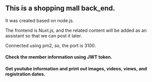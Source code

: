 

## This is a shopping mall back_end.


It was created based on node.js.

The frontend is Nuxt.js, and the related content will be added as an assistant so that we can post it later.

Connected using pm2, so, the port is 3100.

#### Check the member information using JWT token.

#### Get youtube information and print out images, videos, views, and registration dates.
